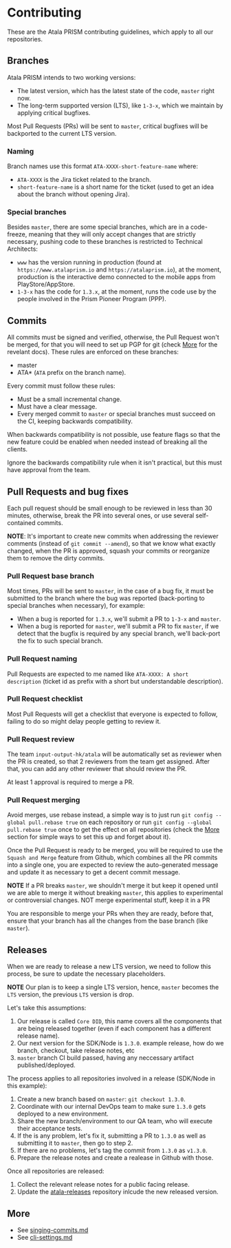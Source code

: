 # Contributing
These are the Atala PRISM contributing guidelines, which apply to all our repositories.


## Branches
Atala PRISM intends to two working versions:
- The latest version, which has the latest state of the code, `master` right now.
- The long-term supported version (LTS), like `1-3-x`, which we maintain by applying critical bugfixes.

Most Pull Requests (PRs) will be sent to `master`, critical bugfixes will be backported to the current LTS version.


### Naming

Branch names use this format `ATA-XXXX-short-feature-name` where:

- `ATA-XXXX` is the Jira ticket related to the branch.
- `short-feature-name` is a short name for the ticket (used to get an idea about the branch without opening Jira).


### Special branches

Besides `master`, there are some special branches, which are in a code-freeze, meaning that they will only accept changes that are strictly necessary, pushing code to these branches is restricted to Technical Architects:

- `www` has the version running in production (found at `https://www.atalaprism.io` and `https://atalaprism.io`), at the moment, production is the interactive demo connected to the mobile apps from PlayStore/AppStore.
- `1-3-x` has the code for `1.3.x`, at the moment, runs the code use by the people involved in the Prism Pioneer Program (PPP).



## Commits
All commits must be signed and verified, otherwise, the Pull Request won't be merged, for that you will need to set up PGP for git (check [More](#More) for the revelant docs). These rules are enforced on these branches:
- master
- ATA* (`ATA` prefix on the branch name).

Every commit must follow these rules:
- Must be a small incremental change.
- Must have a clear message.
- Every merged commit to `master` or special branches must succeed on the CI, keeping backwards compatibility.

When backwards compatibility is not possible, use feature flags so that the new feature could be enabled when needed instead of breaking all the clients.

Ignore the backwards compatibility rule when it isn't practical, but this must have approval from the team.


## Pull Requests and bug fixes

Each pull request should be small enough to be reviewed in less than 30 minutes, otherwise, break the PR into several ones, or use several self-contained commits.

**NOTE**: It's important to create new commits when addressing the reviewer comments (instead of `git commit --amend`), so that we know what exactly changed, when the PR is approved, squash your commits or reorganize them to remove the dirty commits.


### Pull Request base branch

Most times, PRs will be sent to `master`, in the case of a bug fix, it must be submitted to the branch where the bug was reported (back-porting to special branches when necessary), for example:

- When a bug is reported for `1.3.x`, we'll submit a PR to `1-3-x` and `master`.
- When a bug is reported for `master`, we'll submit a PR to fix `master`, if we detect that the bugfix is required by any special branch, we'll back-port the fix to such special branch.

### Pull Request naming

Pull Requests are expected to me named like `ATA-XXXX: A short description` (ticket id as prefix with a short but understandable description).

### Pull Request checklist

Most Pull Requests will get a checklist that everyone is expected to follow, failing to do so might delay people getting to review it.

### Pull Request review

The team `input-output-hk/atala` will be automatically set as reviewer when the PR is created, so that 2 reviewers from the team get assigned. After that, you can add any other reviewer that should review the PR.

At least 1 approval is required to merge a PR.

### Pull Request merging

Avoid merges, use rebase instead, a simple way is to just run `git config --global pull.rebase true` on each repository or run `git config --global pull.rebase true` once to get the effect on all repositories (check the [More](#More) section for simple ways to set this up and forget about it).

Once the Pull Request is ready to be merged, you will be required to use the `Squash and Merge` feature from Github, which combines all the PR commits into a single one, you are expected to review the auto-generated message and update it as necessary to get a decent commit message.

**NOTE** If a PR breaks `master`, we shouldn't merge it but keep it opened until we are able to merge it without breaking `master`, this applies to experimental or controversial changes.
NOT merge experimental stuff, keep it in a PR

You are responsible to merge your PRs when they are ready, before that, ensure that your branch has all the changes from the base branch (like `master`).


## Releases
When we are ready to release a new LTS version, we need to follow this process, be sure to update the necessary placeholders.

**NOTE** Our plan is to keep a single LTS version, hence, `master` becomes the `LTS` version, the previous `LTS` version is drop.

Let's take this assumptions:

1. Our release is called `Core DID`, this name covers all the components that are being released together (even if each component has a different release name).
1. Our next version for the SDK/Node is `1.3.0`.
example release, how do we branch, checkout, take release notes, etc
1. `master` branch CI build passed, having any neccessary artifact published/deployed.


The process applies to all repositories involved in a release (SDK/Node in this example):

1. Create a new branch based on `master`: `git checkout 1.3.0`.
1. Coordinate with our internal DevOps team to make sure `1.3.0` gets deployed to a new environment.
1. Share the new branch/environment to our QA team, who will execute their acceptance tests.
1. If the is any problem, let's fix it, submitting a PR to `1.3.0` as well as submitting it to `master`, then go to step 2.
1. If there are no problems, let's tag the commit from `1.3.0` as `v1.3.0`.
1. Prepare the release notes and create a realease in Github with those.


Once all repositories are released:

1. Collect the relevant release notes for a public facing release.
1. Update the [atala-releases](https://github.com/input-output-hk/atala-releases) repository inlcude the new released version.




## More
- See [singing-commits.md](./signing-commits.md)
- See [cli-settings.md](./cli-settings.md)
